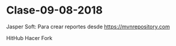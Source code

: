 # Clase-09-08-2018

Jasper Soft: Para crear reportes desde https://mvnrepository.com


HitHub
Hacer Fork 
